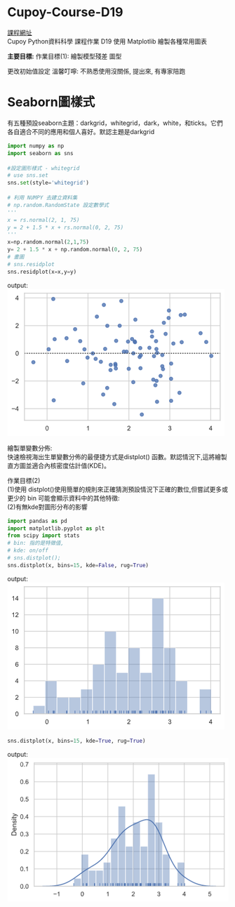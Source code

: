 # Cupoy-Course-D19
[課程網址](https://www.cupoy.com/marathon-mission/00000174C4BC1B93000000016375706F795F70726572656C656173654355/00000176E11A55A90000001B6375706F795F72656C656173654349/)  
Cupoy Python資料科學 課程作業 D19 使用 Matplotlib 繪製各種常用圖表</br>

**主要目標:**
    作業目標(1): 繪製模型殘差 圖型

更改初始值設定
溫馨叮嚀: 不熟悉使用沒關係, 提出來, 有專家陪跑


# Seaborn圖樣式
有五種預設seaborn主題：darkgrid，whitegrid，dark，white，和ticks。它們各自適合不同的應用和個人喜好。默認主題是darkgrid

```py
import numpy as np
import seaborn as sns

#設定圖形樣式 - whitegrid
# use sns.set
sns.set(style='whitegrid')

# 利用 NUMPY 去建立資料集
# np.random.RandomState 設定數學式
'''
x = rs.normal(2, 1, 75)
y = 2 + 1.5 * x + rs.normal(0, 2, 75)
'''
x=np.random.normal(2,1,75)
y= 2 + 1.5 * x + np.random.normal(0, 2, 75)
# 畫圖
# sns.residplot
sns.residplot(x=x,y=y)
```

output:  
![image](image.png)

繪製單變數分佈:  
快速檢視海出生單變數分佈的最便捷方式是distplot() 函數。默認情況下,這將繪製直方圖並適合內核密度估計值(KDE)。

作業目標(2)  
(1)使用 distplot()使用簡單的規則來正確猜測預設情況下正確的數位,但嘗試更多或更少的 bin 可能會顯示資料中的其他特徵:  
(2)有無kde對圖形分布的影響


```py
import pandas as pd
import matplotlib.pyplot as plt
from scipy import stats
# bin: 指的是特徵值, 
# kde: on/off
# sns.distplot();
sns.distplot(x, bins=15, kde=False, rug=True)

```
output:  
![image2](image2.png)

```py
sns.distplot(x, bins=15, kde=True, rug=True)
```
output:  
![image3](image3.png)